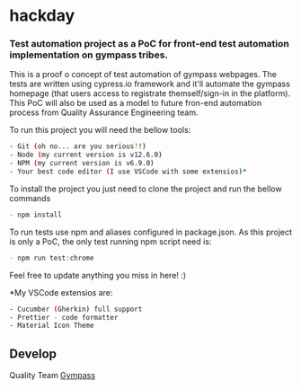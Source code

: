 # hackday
<h3>Test automation project as a PoC for front-end test automation implementation on gympass tribes.</h3>

This is a proof o concept of test automation of gympass webpages. The tests are written using cypress.io framework and it'll automate the gympass homepage (that users access to registrate themself/sign-in in the platform). This PoC will also be used as a model to future fron-end automation process from Quality Assurance Engineering team.


To run this project you will need the bellow tools:
```bash
- Git (oh no... are you serious?!)
- Node (my current version is v12.6.0)
- NPM (my current version is v6.9.0)
- Your best code editor (I use VSCode with some extensios)*
```

To install the project you just need to clone the project and run the bellow commands 

```javascript
- npm install
```

To run tests use npm and aliases configured in package.json. As this project is only a PoC, the only test running npm script need is:
```javascript
- npm run test:chrome
```
Feel free to update anything you miss in here! :)

*My VSCode extensios are:
```bash
- Cucumber (Gherkin) full support
- Prettier - code formatter
- Material Icon Theme
```
## Develop
Quality Team
[Gympass](https://gympas.com/)